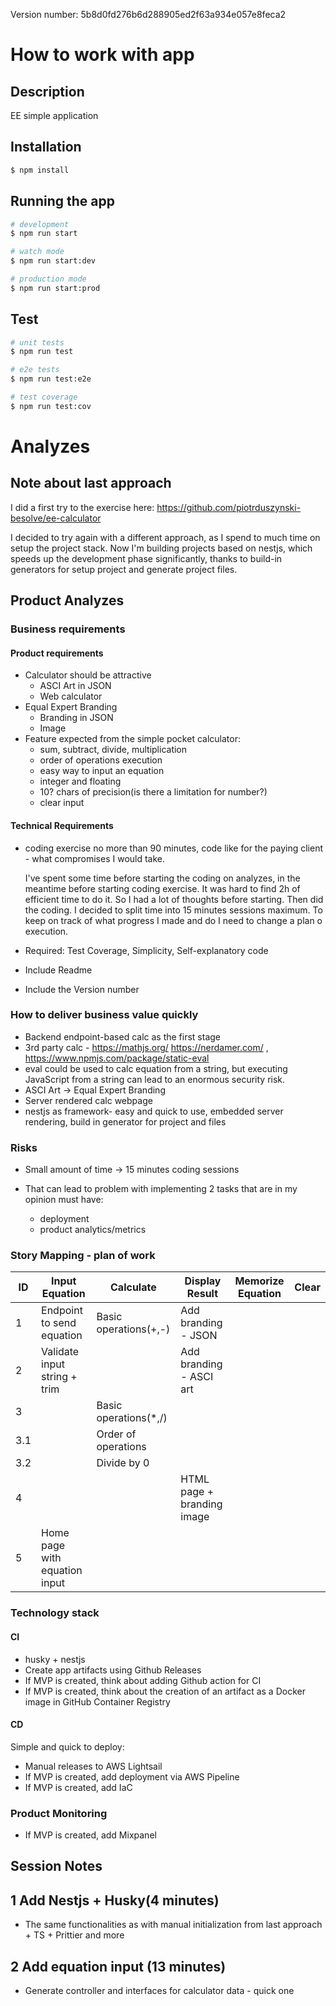 
Version number: 5b8d0fd276b6d288905ed2f63a934e057e8feca2

# How to work with app

## Description

EE simple application

## Installation

```bash
$ npm install
```

## Running the app

```bash
# development
$ npm run start

# watch mode
$ npm run start:dev

# production mode
$ npm run start:prod
```

## Test

```bash
# unit tests
$ npm run test

# e2e tests
$ npm run test:e2e

# test coverage
$ npm run test:cov
```
# Analyzes

## Note about last approach
I did a first try to the exercise here: https://github.com/piotrduszynski-besolve/ee-calculator

I decided to try again with a different approach, as I spend to much time on setup the project stack. Now I'm building projects based on nestjs, which speeds up the development phase significantly, thanks to build-in generators for setup project and generate project files.
## Product Analyzes
### Business requirements
#### Product requirements
- Calculator should be attractive
    - ASCI Art in JSON
    - Web calculator
- Equal Expert Branding
    - Branding in JSON
    - Image
- Feature expected from the simple pocket calculator:
    - sum, subtract, divide, multiplication
    - order of operations execution
    - easy way to input an equation
    - integer and floating
    - 10? chars of precision(is there a limitation for number?)
    - clear input
#### Technical Requirements
- coding exercise no more than 90 minutes, code like for the paying client - what compromises I would take.
    
    I've spent some time before starting the coding on analyzes, in the meantime before starting coding exercise. It was hard to find 2h of efficient time to do it. So I had a lot of thoughts before starting. 
    Then did the coding. I decided to split time into 15 minutes sessions maximum. To keep on track of what progress I made and do I need to change a plan o execution.
- Required: Test Coverage, Simplicity, Self-explanatory code
- Include Readme 
- Include the Version number

### How to deliver business value quickly
- Backend endpoint-based calc as the first stage
- 3rd party calc - https://mathjs.org/ https://nerdamer.com/ , https://www.npmjs.com/package/static-eval
- eval could be used to calc equation from a string, but executing JavaScript from a string can lead to an enormous security risk.
- ASCI Art -> Equal Expert Branding
- Server rendered calc webpage
- nestjs as framework- easy and quick to use, embedded server rendering, build in generator for project and files

### Risks
- Small amount of time -> 15 minutes coding sessions
- That can lead to problem with implementing 2 tasks that are in my opinion must have:
  
  - deployment
  - product analytics/metrics

### Story Mapping - plan of work
|**ID**|**Input Equation**            | **Calculate**         | **Display Result**         | **Memorize Equation** | **Clear** |
|------|------------------------------|-----------------------|----------------------------|-----------------------|-----------|
|1     |Endpoint to send equation     | Basic operations(+,-) | Add branding - JSON        |                       |           |
|2     |Validate input string + trim  |                       | Add branding - ASCI art    |                       |           |
|3     |                              | Basic operations(*,/) |                            |                       |           |
|3.1   |                              |   Order of operations |                            |                       |           |
|3.2   |                              |   Divide by 0         |                            |                       |           |
|4     |                              |                       | HTML page + branding image |                       |           |
|5     |Home page with equation input |                       |                            |                       |           |

### Technology stack
#### CI
- husky + nestjs
- Create app artifacts using Github Releases
- If MVP is created, think about adding Github action for CI
- If MVP is created, think about the creation of an artifact as a Docker image in GitHub Container Registry
#### CD
Simple and quick to deploy:
- Manual releases to AWS Lightsail
- If MVP is created, add deployment via AWS Pipeline
- If MVP is created, add IaC
### Product Monitoring
 - If MVP is created, add Mixpanel
 
## Session Notes
## 1 Add Nestjs + Husky(4 minutes)
- The same functionalities as with manual initialization from last approach + TS + Prittier and more
## 2 Add equation input (13 minutes)
- Generate controller and interfaces for calculator data - quick one


